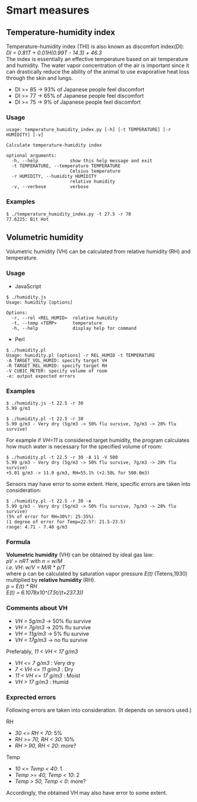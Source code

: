 # Smart measures

## Temperature-humidity index
Temperature-humidity index (THI) is also known as discomfort index(DI):  
_DI = 0.81T + 0.01H(0.99T - 14.3) + 46.3_  
The index is essentially an effective temperature based on air temperature and humidity.
The water vapor concentration of the air is important since it can drastically reduce the ability of the animal to use evaporative heat loss through the skin and lungs.

* DI >= 85 -> 93% of Japanese people feel discomfort
* DI >= 77 -> 65% of Japanese people feel discomfort
* DI >= 75 -> 9% of Japanese people feel discomfort

### Usage
```
usage: temperature_humidity_index.py [-h] [-t TEMPERATURE] [-r HUMIDITY] [-v]

Calculate temperature-humidity index

optional arguments:
  -h, --help            show this help message and exit
  -t TEMPERATURE, --temperature TEMPERATURE
                        Celsius temperature
  -r HUMIDITY, --humidity HUMIDITY
                        relative humidity
  -v, --verbose         verbose
```
### Examples
```
$ ./temperature_humidity_index.py -t 27.5 -r 70
77.6225: Bit Hot
```

## Volumetric humidity
Volumetric humidity (VH) can be calculated from relative humidity (RH) and temperature.

### Usage
* JavaScript
```
$ ./humidity.js
Usage: humidity [options]

Options:
  -r, --rel <REL_HUMID>  relative humidity
  -t, --temp <TEMP>      temperature
  -h, --help             display help for command
```
* Perl
```
$ ./humidity.pl
Usage: humidity.pl [options] -r REL_HUMID -t TEMPERATURE
-A TARGET_VOL_HUMID: specify target VH
-R TARGET_REL_HUMID: specify target RH
-V CUBIC_METER: specify volume of room
-e: output expected errors
```

### Examples
```
$ ./humidity.js -t 22.5 -r 30
5.99 g/m3
```
```
$ ./humidity.pl -t 22.5 -r 30
5.99 g/m3 - Very dry (5g/m3 -> 50% flu survive, 7g/m3 -> 20% flu survive)
```
For example if _VH=11_ is considered target humidity, the program calculates how much water is necessary for the specified volume of room:
```
$ ./humidity.pl -t 22.5 -r 30 -A 11 -V 500
5.99 g/m3 - Very dry (5g/m3 -> 50% flu survive, 7g/m3 -> 20% flu survive)
+5.01 g/m3 -> 11.0 g/m3, RH=55.1% (+2.50L for 500.0m3)
```
Sensors may have error to some extent. Here, specific errors are taken into consideration:
```
$ ./humidity.pl -t 22.5 -r 30 -e
5.99 g/m3 - Very dry (5g/m3 -> 50% flu survive, 7g/m3 -> 20% flu survive)
(5% of error for RH=30%?: 25-35%)
(1 degree of error for Temp=22.5?: 21.5-23.5)
range: 4.71 - 7.40 g/m3
```

### Formula
**Volumetric humidity** (VH) can be obtained by ideal gas law:  
_pV = nRT_ with _n = w/M_  
_i.e. VH_: _w/V = M/R * p/T_  
where p can be calculated by saturation vapor pressure _E(t)_ (Tetens,1930) multiplied by **relative humidity** (RH).  
_p = E(t) * RH_  
_E(t) = 6.1078x10^(7.5t/(t+237.3))_

### Comments about VH
- _VH = 5g/m3_ -> 50% flu survive
- _VH = 7g/m3_ -> 20% flu survive
- _VH = 11g/m3_ -> 5% flu survive
- _VH = 17g/m3_ -> no flu survive

Preferably, _11 < VH < 17 g/m3_
- _VH <= 7 g/m3_ : Very dry
- _7 < VH <= 11 g/m3_ : Dry
- _11 < VH <= 17 g/m3_ : Moist
- _VH > 17 g/m3_ : Humid

### Exprected errors
Following errors are taken into consideration. (It depends on sensors used.)

RH
- _30 <= RH < 70_: 5%
- _RH >= 70, RH < 30_: 10%
- _RH > 90, RH < 20_: more?

Temp
- _10 <= Temp < 40_: 1
- _Temp >= 40, Temp < 10_: 2
- _Temp > 50, Temp < 0_: more?

Accordingly, the obtained VH may also have error to some extent.
